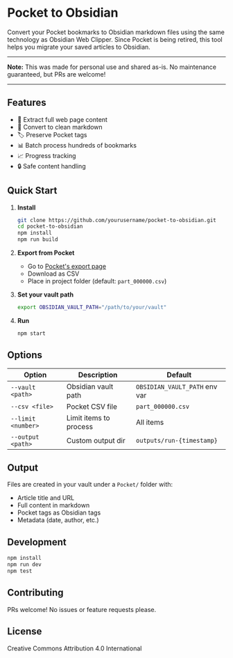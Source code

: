 # Pocket to Obsidian

Convert your Pocket bookmarks to Obsidian markdown files using the same technology as Obsidian Web Clipper. Since Pocket is being retired, this tool helps you migrate your saved articles to Obsidian.

---

**Note:** This was made for personal use and shared as-is. No maintenance guaranteed, but PRs are welcome!

---

## Features

- 🚀 Extract full web page content
- 📝 Convert to clean markdown
- 🏷️ Preserve Pocket tags
- 📊 Batch process hundreds of bookmarks
- 📈 Progress tracking
- 🔒 Safe content handling

## Quick Start

1. **Install**
   ```bash
   git clone https://github.com/yourusername/pocket-to-obsidian.git
   cd pocket-to-obsidian
   npm install
   npm run build
   ```

2. **Export from Pocket**
   - Go to [Pocket's export page](https://getpocket.com/export)
   - Download as CSV
   - Place in project folder (default: `part_000000.csv`)

3. **Set your vault path**
   ```bash
   export OBSIDIAN_VAULT_PATH="/path/to/your/vault"
   ```

4. **Run**
   ```bash
   npm start
   ```

## Options

| Option | Description | Default |
|--------|-------------|---------|
| `--vault <path>` | Obsidian vault path | `OBSIDIAN_VAULT_PATH` env var |
| `--csv <file>` | Pocket CSV file | `part_000000.csv` |
| `--limit <number>` | Limit items to process | All items |
| `--output <path>` | Custom output dir | `outputs/run-{timestamp}` |

## Output

Files are created in your vault under a `Pocket/` folder with:
- Article title and URL
- Full content in markdown
- Pocket tags as Obsidian tags
- Metadata (date, author, etc.)

## Development

```bash
npm install
npm run dev
npm test
```

## Contributing

PRs welcome! No issues or feature requests please.

## License

Creative Commons Attribution 4.0 International 
